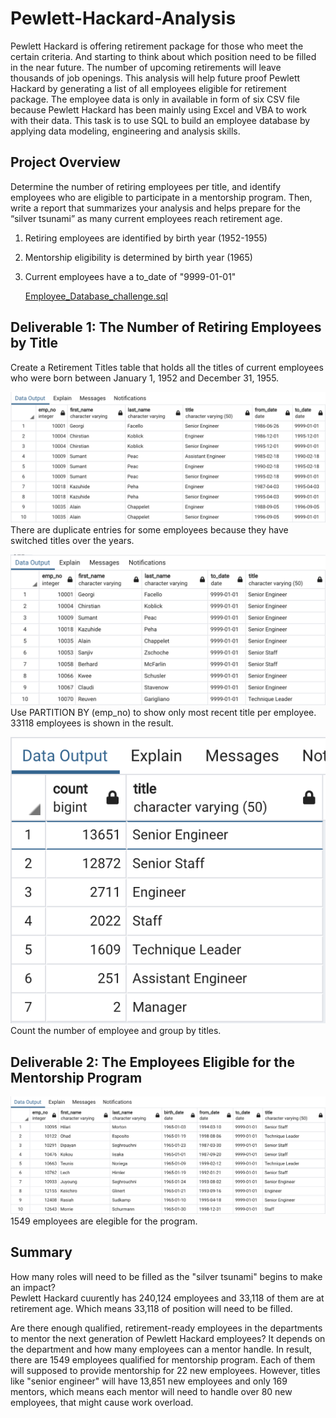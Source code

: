 # Pewlett-Hackard-Analysis
Pewlett Hackard is offering retirement package for those who meet the certain criteria. And starting to think about which position need to be filled in the near future. The number of upcoming retirements will leave thousands of job openings. This analysis will help future proof Pewlett Hackard by generating a list of all employees eligible for retirement package. The employee data is only in available in form of six CSV file because Pewlett Hackard has been mainly using Excel and VBA to work with their data. This task is to use SQL to build an employee database by applying data modeling, engineering and analysis skills.

## Project Overview
Determine the number of retiring employees per title, and identify employees who are eligible to participate in a mentorship program. Then, write a report that summarizes your analysis and helps prepare for the “silver tsunami” as many current employees reach retirement age.
1. Retiring employees are identified by birth year (1952-1955)
2. Mentorship eligibility is determined by birth year (1965)
3. Current employees have a to_date of "9999-01-01"

    <a href = "https://github.com/angelnga/Pewlett-Hackard-Analysis/blob/main/Queries/Employee_Database_challenge.sql">  Employee_Database_challenge.sql </a> <br>

## Deliverable 1: The Number of Retiring Employees by Title <br>
Create a Retirement Titles table that holds all the titles of current employees who were born between January 1, 1952 and December 31, 1955. 

![Retirement_titles](/Data/Retirement_titles.png)
There are duplicate entries for some employees because they have switched titles over the years.<br>

![Unique_titles](/Data/Unique_titles.png)
Use PARTITION BY (emp_no) to show only most recent title per employee. 33118 employees is shown in the result. <br>

![retiring_titles](/Data/retiring_titles.png)<br>
Count the number of employee and group by titles.


## Deliverable 2: The Employees Eligible for the Mentorship Program <br>
![mentorship_eligibilty](/Data/mentorship_eligibilty.png)
1549 employees are elegible for the program. 


## Summary
How many roles will need to be filled as the "silver tsunami" begins to make an impact?<br>
Pewlett Hackard cuurently has 240,124 employees and 33,118 of them are at retirement age. Which means 33,118 of position will need to be filled. 

Are there enough qualified, retirement-ready employees in the departments to mentor the next generation of Pewlett Hackard employees?
It depends on the department and how many employees can a mentor handle. In result, there are 1549 employees qualified for mentorship program. Each of them will supposed to provide mentorship for 22 new employees. However, titles like "senior engineer" will have 13,851 new employees and only 169 mentors, which means each mentor will need to handle over 80 new employees, that might cause work overload.

